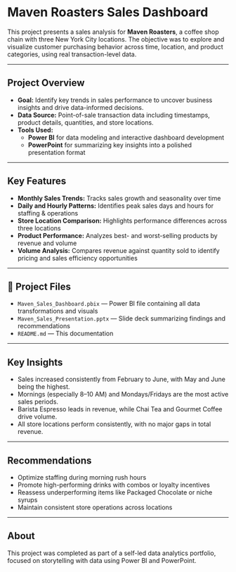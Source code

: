 # Maven Roasters Sales Dashboard
This project presents a sales analysis for **Maven Roasters**, a coffee shop chain with three New York City locations. The objective was to explore and visualize customer purchasing behavior across time, location, and product categories, using real transaction-level data.

---
## Project Overview

- **Goal:** Identify key trends in sales performance to uncover business insights and drive data-informed decisions.
- **Data Source:** Point-of-sale transaction data including timestamps, product details, quantities, and store locations.
- **Tools Used:**
  - **Power BI** for data modeling and interactive dashboard development
  - **PowerPoint** for summarizing key insights into a polished presentation format

---

## Key Features

- **Monthly Sales Trends:** Tracks sales growth and seasonality over time  
- **Daily and Hourly Patterns:** Identifies peak sales days and hours for staffing & operations  
- **Store Location Comparison:** Highlights performance differences across three locations  
- **Product Performance:** Analyzes best- and worst-selling products by revenue and volume  
- **Volume Analysis:** Compares revenue against quantity sold to identify pricing and sales efficiency opportunities

---

## 📁 Project Files

- `Maven_Sales_Dashboard.pbix` — Power BI file containing all data transformations and visuals  
- `Maven_Sales_Presentation.pptx` — Slide deck summarizing findings and recommendations  
- `README.md` — This documentation

---

## Key Insights

- Sales increased consistently from February to June, with May and June being the highest.
- Mornings (especially 8–10 AM) and Mondays/Fridays are the most active sales periods.
- Barista Espresso leads in revenue, while Chai Tea and Gourmet Coffee drive volume.
- All store locations perform consistently, with no major gaps in total revenue.

---

## Recommendations

- Optimize staffing during morning rush hours  
- Promote high-performing drinks with combos or loyalty incentives  
- Reassess underperforming items like Packaged Chocolate or niche syrups  
- Maintain consistent store operations across locations

---

## About

This project was completed as part of a self-led data analytics portfolio, focused on storytelling with data using Power BI and PowerPoint.

